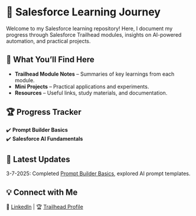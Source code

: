 # 🚀 Salesforce Learning Journey

Welcome to my Salesforce learning repository! Here, I document my progress through Salesforce Trailhead modules, insights on AI-powered automation, and practical projects.

## 📌 What You’ll Find Here
- **Trailhead Module Notes** – Summaries of key learnings from each module.
- **Mini Projects** – Practical applications and experiments.
- **Resources** – Useful links, study materials, and documentation.

## 🏆 Progress Tracker
✔️ **Prompt Builder Basics**  
✔️ **Salesforce AI Fundamentals**  
 

## 📖 Latest Updates
3-7-2025: Completed [Prompt Builder Basics](./trailhead-modules/prompt-builder-basics.md), explored AI prompt templates.

## 💡 Connect with Me
📌 [LinkedIn](https://linkedin.com/in/gfriley) | 🏆 [Trailhead Profile](https://www.salesforce.com/trailblazer/gfriley2)
